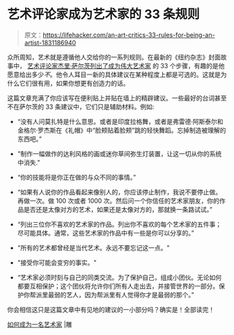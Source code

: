 # 艺术评论家成为艺术家的 33 条规则

> 原文：<https://lifehacker.com/an-art-critics-33-rules-for-being-an-artist-1831186940>

众所周知，艺术就是遵循他人交给你的一系列规则。在最新的《纽约杂志》封面故事中， [艺术评论家杰里·萨尔茨列出了成为伟大艺术家](https://www.vulture.com/2018/11/jerry-saltz-how-to-be-an-artist.html) 的 33 个步骤，有趣的是他愿意给出多少*不*。他令人耳目一新的具体建议在某种程度上都是可选的。这就是为什么它们很有用，如果你想更有创造力的话。



这篇文章充满了你应该写在便利贴上并贴在墙上的精辟建议。一些最好的台词甚至不在萨尔茨的 33 条建议中，它们只是辅助材料。例如:

*   “没有人问莫扎特是什么意思。或者是印度拉格舞，或者是弗雷德·阿斯泰尔和金格尔·罗杰斯在《礼帽》中“脸颊贴着脸颊”跳的轻快舞蹈。忘掉制造被理解的东西吧。”

*   "制作一幅做作的达利风格的画或迷你草间弥生灯装置，让这一切从你的系统中消失."
*   “你的技能将是你正在做的与众不同的事情。”
*   “如果有人说你的作品看起来像别人的，你应该停止制作，我说不要停止做。再做一次。做 100 次或者 1000 次。然后问一个你信任的艺术家朋友，你的作品是否还是太像对方的艺术，如果还是太像对方的，那就换一条路试试。”
*   “列出三位你不喜欢的艺术家的作品。列出你不喜欢的每个艺术家的五件事；尽可能具体。通常，这些艺术家的作品中有一些是你可以分享的。”
*   "所有的艺术都曾经是当代艺术。永远不要忘记这一点。"
*   "接受你可能会变穷的事实。"
*   “艺术家必须时刻与自己的同类交流。为了保护自己，组成小团伙。无论如何都要互相保护；这个团伙将允许你们所有人走出去，并接管世界的一部分。保护你帮派里最弱的艺人，因为帮派里有人觉得你才是最弱的那个。”

你会相信这只是这篇文章中有见地的建议的一小部分吗？确实是！全部读完！

[如何成为一名艺术家](https://www.vulture.com/2018/11/jerry-saltz-how-to-be-an-artist.html) |雕
